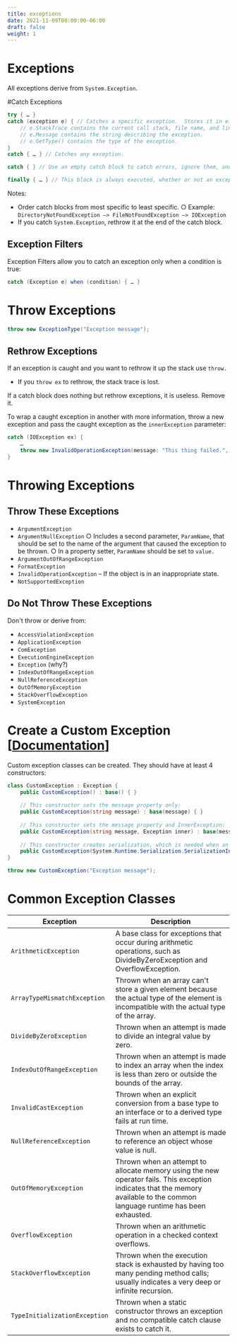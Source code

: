 ```yaml
---
title: exceptions
date: 2021-11-09T00:00:00-06:00
draft: false
weight: 1
---
```

# Exceptions
All exceptions derive from `System.Exception`.

#Catch Exceptions
```cs
try { … }
catch (exception e) { // Catches a specific exception.  Stores it in e.
	// e.StackTrace contains the current call stack, file name, and line number where the exception was thrown.
	// e.Message contains the string describing the exception.
	// e.GetType() contains the type of the exception.
}
catch { … }	// Catches any exception.

catch { } // Use an empty catch block to catch errors, ignore them, and continue running.

finally { … } // This block is always executed, whether or not an exception is caught.
```

Notes:
- Order catch blocks from most specific to least specific.
		○ Example: `DirectoryNotFoundException –> FileNotFoundException –> IOException`
- If you catch `System.Exception`, rethrow it at the end of the catch block.

## Exception Filters
Exception Filters allow you to catch an exception only when a condition is true:
```cs
catch (Exception e) when (condition) { … }
```

# Throw Exceptions
```cs
throw new ExceptionType("Exception message");
```

## Rethrow Exceptions
If an exception is caught and you want to rethrow it up the stack use `throw.`
- If you `throw ex` to rethrow, the stack trace is lost.

If a catch block does nothing but rethrow exceptions, it is useless.  Remove it.

To wrap a caught exception in another with more information, throw a new exception and pass the caught exception as the `innerException` parameter:
```cs
catch (IOException ex) {
	…
	throw new InvalidOperationException(message: "This thing failed.", innerException: ex)
}
```
# Throwing Exceptions
## Throw These Exceptions
- `ArgumentException`
- `ArgumentNullException`
		○ Includes a second parameter, `ParamName`, that should be set to the name of the argument that caused the exception to be thrown.
		○ In a property setter, `ParamName` should be set to `value.`
- `ArgumentOutOfRangeException`
- `FormatException`
- `InvalidOperationException` – If the object is in an inappropriate state.
- `NotSupportedException`

## Do Not Throw These Exceptions
Don't throw or derive from:
- `AccessViolationException`
- `ApplicationException`
- `ComException`
- `ExecutionEngineException`
- `Exception` (why?)
- `IndexOutOfRangeException`
- `NullReferenceException`
- `OutOfMemoryException`
- `StackOverflowException`
- `SystemException`

# Create a Custom Exception [[Documentation](https://learn.microsoft.com/en-us/dotnet/standard/exceptions/how-to-create-user-defined-exceptions)]  

Custom exception classes can be created.  They should have at least 4 constructors:
```cs
class CustomException : Exception {
	public CustomException() : base() { }
	
	// This constructor sets the message property only:
	public CustomException(string message) : base(message) { }
	
	// This constructor sets the message property and InnerException:
	public CustomException(string message, Exception inner) : base(message, inner) { }
	
	// This constructor creates serialization, which is needed when an exception propagates from a remote server to the client:
	public CustomException(System.Runtime.Serialization.SerializationInfo info, System.Runtime.Serialization.StreamingContext context) : base(info, context) { }
}

throw new CustomException("Exception message");
```

# Common Exception Classes
| Exception                     | Description                                                                                                                                                                   |
| ----------------------------- | ----------------------------------------------------------------------------------------------------------------------------------------------------------------------------- |
| `ArithmeticException`         | A base class for exceptions that occur during arithmetic operations, such as DivideByZeroException and OverflowException.                                                     |
| `ArrayTypeMismatchException`  | Thrown when an array can't store a given element because the actual type of the element is incompatible with the actual type of the array.                                    |
| `DivideByZeroException`       | Thrown when an attempt is made to divide an integral value by zero.                                                                                                           |
| `IndexOutOfRangeException`    | Thrown when an attempt is made to index an array when the index is less than zero or outside the bounds of the array.                                                         |
| `InvalidCastException`        | Thrown when an explicit conversion from a base type to an interface or to a derived type fails at run time.                                                                   |
| `NullReferenceException`      | Thrown when an attempt is made to reference an object whose value is null.                                                                                                    |
| `OutOfMemoryException`        | Thrown when an attempt to allocate memory using the new operator fails. This exception indicates that the memory available to the common language runtime has been exhausted. |
| `OverflowException`           | Thrown when an arithmetic operation in a checked context overflows.                                                                                                           |
| `StackOverflowException`      | Thrown when the execution stack is exhausted by having too many pending method calls; usually indicates a very deep or infinite recursion.                                    |
| `TypeInitializationException` | Thrown when a static constructor throws an exception and no compatible catch clause exists to catch it.                                                                       |
